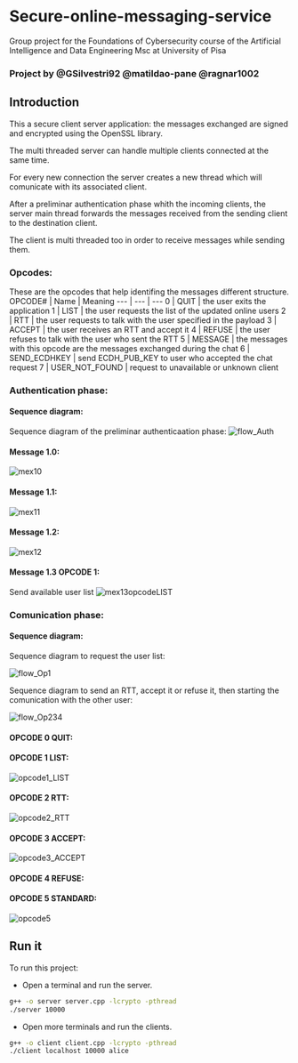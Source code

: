 
# Secure-online-messaging-service
Group project for the Foundations of Cybersecurity course of the Artificial Intelligence and Data Engineering Msc at University of Pisa

### Project by @GSilvestri92 @matildao-pane @ragnar1002

## Introduction
This a secure client server application: the messages exchanged are signed and encrypted using the OpenSSL library.

The multi threaded server can handle multiple clients connected at the same time.

For every new connection the server creates a new thread which will comunicate with its associated client.

After a preliminar authentication phase whith the incoming clients, the server main thread forwards the messages received from the sending client to the destination client.

The client is multi threaded too in order to receive messages while sending them.

### Opcodes:
These are the opcodes that help identifing the messages different structure.
OPCODE# | Name | Meaning 
---  | --- | ---
0 | QUIT | the user exits the application
1 | LIST | the user requests the list of the updated online users
2 | RTT | the user requests to talk with the user specified in the payload
3 | ACCEPT | the user receives an RTT and accept it
4 | REFUSE | the user refuses to talk with the user who sent the RTT
5 | MESSAGE | the messages with this opcode are the messages exchanged during the chat
6 | SEND_ECDHKEY | send ECDH_PUB_KEY to user who accepted the chat request
7 | USER_NOT_FOUND | request to unavailable or unknown client

### Authentication phase:

#### Sequence diagram:

Sequence diagram of the preliminar authenticaation phase:
![flow_Auth](/Documentation/Flow_1_Server_Auth.png)

#### Message **1.0**:

![mex10](/Documentation/1.0.png)

#### Message **1.1**:

![mex11](/Documentation/1.1.png)

#### Message **1.2**:

![mex12](/Documentation/1.2.png)

#### Message **1.3** OPCODE 1:
Send available user list
![mex13opcodeLIST](/Documentation/1.3_opcodeLIST.png)

### Comunication phase:

#### Sequence diagram:

Sequence diagram to request the user list:

![flow_Op1](/Documentation/opcode1.png)

Sequence diagram to send an RTT, accept it or refuse it, then starting the comunication with the other user:

![flow_Op234](/Documentation/opcode234.png)

#### OPCODE **0** QUIT:

 

#### OPCODE **1** LIST:

 ![opcode1_LIST](/Documentation/opcode1_LIST.png)

#### OPCODE **2** RTT:

![opcode2_RTT](/Documentation/opcode2_RTT.png)


#### OPCODE **3** ACCEPT:  

 ![opcode3_ACCEPT](/Documentation/opcode3_ACCEPT.png)
 

#### OPCODE **4** REFUSE:


#### OPCODE **5** STANDARD:

![opcode5](/Documentation/opcode5.png)



## Run it
To run this project:

- Open a terminal and run the server.
```sh
g++ -o server server.cpp -lcrypto -pthread
./server 10000
```

- Open more terminals and run the clients. 
```sh
g++ -o client client.cpp -lcrypto -pthread
./client localhost 10000 alice
```
